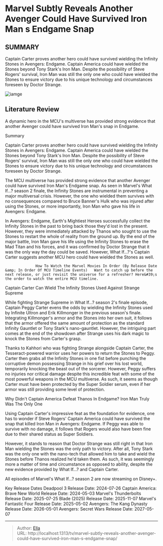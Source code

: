 # Marvel Subtly Reveals Another Avenger Could Have Survived Iron Man s Endgame Snap


## SUMMARY 



  Captain Carter proves another hero could have survived wielding the Infinity Stones in Avengers: Endgame.   Captain America could have wielded the Stones beyond Tony Stark&#39;s Iron Man.   Despite the possibility of Steve Rogers&#39; survival, Iron Man was still the only one who could have wielded the Stones to ensure victory due to his unique technology and circumstances foreseen by Doctor Strange.  

![iamge](https://static1.srcdn.com/wordpress/wp-content/uploads/2024/01/iron-man-endgame-snap-and-captain-america-1.jpg)

## Literature Review
A dynamic hero in the MCU&#39;s multiverse has provided strong evidence that another Avenger could have survived Iron Man&#39;s snap in Endgame.





Summary

  Captain Carter proves another hero could have survived wielding the Infinity Stones in Avengers: Endgame.   Captain America could have wielded the Stones beyond Tony Stark&#39;s Iron Man.   Despite the possibility of Steve Rogers&#39; survival, Iron Man was still the only one who could have wielded the Stones to ensure victory due to his unique technology and circumstances foreseen by Doctor Strange.  







The MCU multiverse has provided strong evidence that another Avenger could have survived Iron Man&#39;s Endgame snap. As seen in Marvel&#39;s What If...? season 2 finale, the Infinity Stones are instrumental in preventing a major multiversal crisis. However, the one who wielded them survives with no consequences compared to Bruce Banner&#39;s Hulk who was injured after using the Stones, or more importantly, Iron Man who gave his life in Avengers: Endgame.

In Avengers: Endgame, Earth&#39;s Mightiest Heroes successfully collect the Infinity Stones in the past to bring back those they&#39;d lost in the present. However, they were immediately attacked by Thanos who sought to use the Stones to restart the whole of reality from the ground up. By the end of the major battle, Iron Man gave his life using the Infinity Stones to erase the Mad Titan and his forces, and it was confirmed by Doctor Strange that it was the only way the day could be saved. However, What If...?&#39;s Captain Carter suggests another MCU hero could have wielded the Stones as well.




                  How To Watch the Marvel Movies In Order (By Release Date &amp; In Order Of MCU Timeline Events)   Want to catch up before the next release, or just revisit the universe for a refresher? Here&#39;s the order to watch the entire MCU timeline.    


 Captain Carter Can Wield The Infinity Stones 
Used Against Strange Supreme
          

While fighting Strange Supreme in What If...? season 2&#39;s finale episode, Captain Peggy Carter evens the odds by wielding the Infinity Stones used by Infinite Ultron and Erik Killmonger in the previous season&#39;s finale. Integrating Killmonger&#39;s armor and the Stones into her own suit, it follows that the armor offered the same amount of protection as the standard Infinity Gauntlet or Tony Stark&#39;s nano-gauntlet. However, the intriguing part comes at the end of the showdown after Strange uses his dark magic to knock the Stones from Carter&#39;s grasp.




Thanks to Kahhori who was fighting Strange alongside Captain Carter, the Tesseract-powered warrior uses her powers to return the Stones to Peggy. Carter then grabs all the Infinity Stones in one fist before punching the corruptive demon possessing Strange in his grief over his lost world, temporarily knocking the beast out of the sorcerer. However, Peggy suffers no injuries nor critical damage despite this incredible feat with some of the most powerful weapons in the MCU multiverse. As such, it seems as though Carter must have been protected by the Super Soldier serum, even if her armor was still providing some level of protection.



 Why Didn&#39;t Captain America Defeat Thanos In Endgame? 
Iron Man Truly Was The Only One
          

Using Captain Carter&#39;s impressive feat as the foundation for evidence, one has to wonder if Steve Rogers&#39; Captain America could have survived the snap that killed Iron Man in Avengers: Endgame. If Peggy was able to survive with no damage, it follows that Rogers would also have been fine due to their shared status as Super Soldiers.




However, it stands to reason that Doctor Strange was still right in that Iron Man wielding the Stones was the only path to victory. After all, Tony Stark was the only one with the nano-tech that allowed him to take and wield the Stones before Thanos realized he&#39;d taken them. As such, it was seemingly more a matter of time and circumstance as opposed to ability, despite the new evidence provided by What If...? and Captain Carter.

All episodes of Marvel&#39;s What If...? season 2 are now streaming on Disney&#43;.

  Key Release Dates              Deadpool 3 Release Date: 2024-07-26                  Captain America: Brave New World Release Date: 2024-05-03                  Marvel&#39;s Thunderbolts Release Date: 2025-07-25                   Blade (2025) Release Date: 2025-11-07                   Marvel&#39;s Fantastic Four Release Date: 2025-05-02                   Avengers: The Kang Dynasty  Release Date: 2026-05-01                    Avengers: Secret Wars Release Date: 2027-05-07      

---

> Author: [Ella](https://instagram.hk.cn/)  
> URL: http://localhost:1313/tv/marvel-subtly-reveals-another-avenger-could-have-survived-iron-man-s-endgame-snap/  

